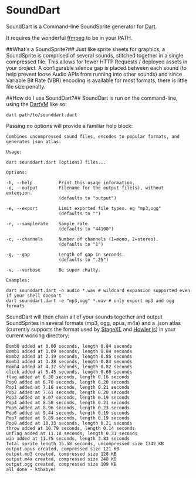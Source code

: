 SoundDart
=========
SoundDart is a Command-line SoundSprite generator for [Dart](https://www.dartlang.org/).

It requires the wonderful [ffmpeg](http://www.ffmpeg.org/download.html) to be in your PATH.

##What's a SoundSprite?##
Just like sprite sheets for graphics, a SoundSprite is comprised of several sounds, stitched together in a single compressed file. This allows for fewer HTTP Requests / deployed assets in your project. A configurable silence gap is placed between each sound (to help prevent loose Audio APIs from running into other sounds) and since Variable Bit Rate (VBR) encoding is available for most formats, there is little file size penalty.

##How do I use SoundDart?##
SoundDart is run on the command-line, using the [DartVM](https://www.dartlang.org/tools/dart-vm/) like so:

`dart path/to/sounddart.dart`

Passing no options will provide a familiar help block:

```
Combines uncompressed sound files, encodes to popular formats, and generates json atlas.

Usage:

dart sounddart.dart [options] files...

Options:

-h, --help          Print this usage information.
-o, --output        Filename for the output file(s), without extension.
                    (defaults to "output")

-e, --export        Limit exported file types. eg "mp3,ogg"
                    (defaults to "")

-r, --samplerate    Sample rate.
                    (defaults to "44100")

-c, --channels      Number of channels (1=mono, 2=stereo).
                    (defaults to "1")

-g, --gap           Length of gap in seconds.
                    (defaults to ".25")

-v, --verbose       Be super chatty.

Examples:

dart sounddart.dart -o audio *.wav # wildcard expansion supported even if your shell doesn't
dart sounddart.dart -e "mp3,ogg" *.wav # only export mp3 and ogg formats
```

SoundDart will then chain all of your sounds together and output SoundSprites in several formats (mp3, ogg, opus, m4a) and a .json atlas (currently supports the format used by [StageXL](http://www.stagexl.org) and [Howler.js](http://goldfirestudios.com/blog/104/howler.js-Modern-Web-Audio-Javascript-Library)) in your current working directory:

```
Bomb0 added at 0.00 seconds, length 0.84 seconds
Bomb1 added at 1.09 seconds, length 0.84 seconds
Bomb2 added at 2.19 seconds, length 0.85 seconds
Bomb3 added at 3.28 seconds, length 0.84 seconds
Bomb4 added at 4.37 seconds, length 0.82 seconds
click added at 5.45 seconds, length 0.60 seconds
flag added at 6.30 seconds, length 0.16 seconds
Pop0 added at 6.70 seconds, length 0.20 seconds
Pop1 added at 7.16 seconds, length 0.21 seconds
Pop2 added at 7.61 seconds, length 0.20 seconds
Pop3 added at 8.07 seconds, length 0.19 seconds
Pop4 added at 8.50 seconds, length 0.21 seconds
Pop5 added at 8.96 seconds, length 0.23 seconds
Pop6 added at 9.44 seconds, length 0.19 seconds
Pop7 added at 9.89 seconds, length 0.19 seconds
Pop8 added at 10.33 seconds, length 0.21 seconds
throw added at 10.79 seconds, length 0.14 seconds
unflag added at 11.18 seconds, length 0.31 seconds
win added at 11.75 seconds, length 3.83 seconds
Total sprite length 15.58 seconds, uncompressed size 1342 KB
output.opus created, compressed size 121 KB
output.mp3 created, compressed size 128 KB
output.m4a created, compressed size 248 KB
output.ogg created, compressed size 109 KB
all done - kthxbye!
```
